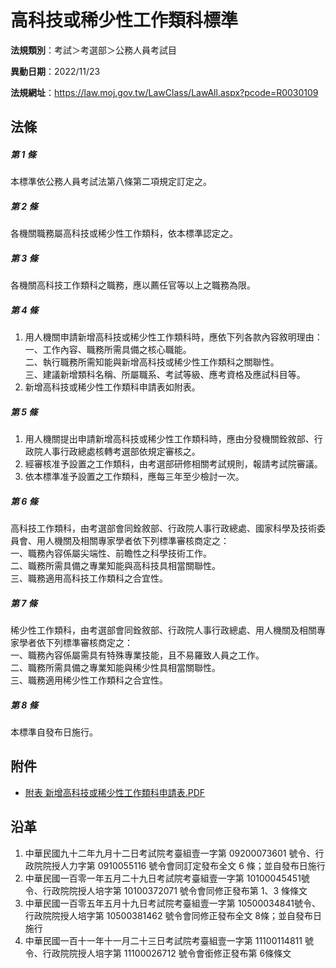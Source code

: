 # 高科技或稀少性工作類科標準

**法規類別**：考試＞考選部＞公務人員考試目

**異動日期**：2022/11/23  

**法規網址**：https://law.moj.gov.tw/LawClass/LawAll.aspx?pcode=R0030109





## 法條
##### 第 1 條
本標準依公務人員考試法第八條第二項規定訂定之。

##### 第 2 條
各機關職務屬高科技或稀少性工作類科，依本標準認定之。

##### 第 3 條
各機關高科技工作類科之職務，應以薦任官等以上之職務為限。

##### 第 4 條
1. 用人機關申請新增高科技或稀少性工作類科時，應依下列各款內容敘明理由：  
一、工作內容、職務所需具備之核心職能。  
二、執行職務所需知能與新增高科技或稀少性工作類科之關聯性。  
三、建議新增類科名稱、所屬職系、考試等級、應考資格及應試科目等。
1. 新增高科技或稀少性工作類科申請表如附表。

##### 第 5 條
1. 用人機關提出申請新增高科技或稀少性工作類科時，應由分發機關銓敘部、行政院人事行政總處核轉考選部依規定審核之。
1. 經審核准予設置之工作類科，由考選部研修相關考試規則，報請考試院審議。
1. 依本標準准予設置之工作類科，應每三年至少檢討一次。

##### 第 6 條
高科技工作類科，由考選部會同銓敘部、行政院人事行政總處、國家科學及技術委員會、用人機關及相關專家學者依下列標準審核商定之：  
一、職務內容係屬尖端性、前瞻性之科學技術工作。  
二、職務所需具備之專業知能與高科技具相當關聯性。  
三、職務適用高科技工作類科之合宜性。

##### 第 7 條
稀少性工作類科，由考選部會同銓敘部、行政院人事行政總處、用人機關及相關專家學者依下列標準審核商定之：  
一、職務內容係屬需具有特殊專業技能，且不易羅致人員之工作。  
二、職務所需具備之專業知能與稀少性具相當關聯性。  
三、職務適用稀少性工作類科之合宜性。

##### 第 8 條
本標準自發布日施行。
## 附件
* [附表  新增高科技或稀少性工作類科申請表.PDF](https://law.moj.gov.tw/LawClass/LawGetFile.ashx?FileId=0000164503)
## 沿革
1. 中華民國九十二年九月十二日考試院考臺組壹一字第 09200073601  號令、行政院院授人力字第 0910055116 號令會同訂定發布全文 6  條；並自發布日施行
1. 中華民國一百零一年五月二十九日考試院考臺組壹一字第 10100045451號令、行政院院授人培字第 10100372071  號令會同修正發布第 1、3 條條文
1. 中華民國一百零五年五月十九日考試院考臺組壹一字第 10500034841號令、行政院院授人培字第 10500381462  號令會同修正發布全文 8條；並自發布日施行
1. 中華民國一百十一年十一月二十三日考試院考臺組壹一字第 11100114811  號令、行政院院授人培字第 11100026712  號令會銜修正發布第 6條條文


